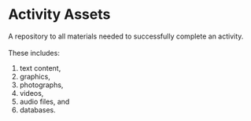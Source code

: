 # Activity Assets
A repository to all materials needed to successfully complete an activity. 
<br>
<br>
These includes:
<br>
1. text content, 
2. graphics, 
3. photographs, 
4. videos, 
5. audio files, and 
6. databases.
